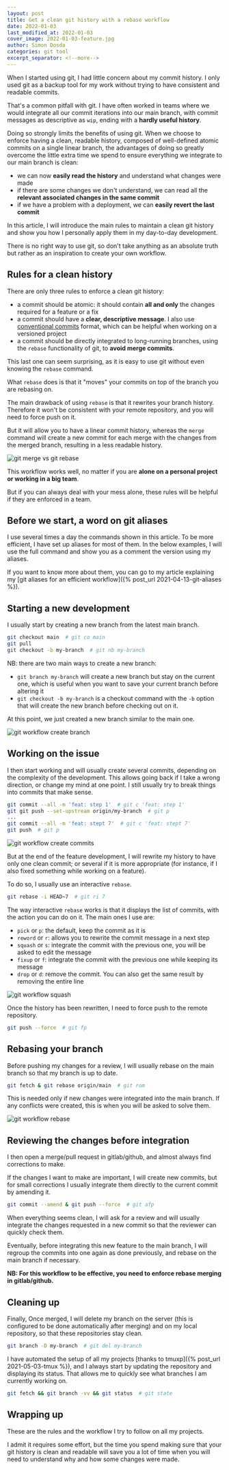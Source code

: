```yaml
---
layout: post
title: Get a clean git history with a rebase workflow
date: 2022-01-03
last_modified_at: 2022-01-03
cover_image: 2022-01-03-feature.jpg
author: Simon Dosda
categories: git tool
excerpt_separator: <!--more-->
---
```


When I started using git, I had little concern about my commit history. 
I only used git as a backup tool for my work without trying to have consistent and readable commits.

That's a common pitfall with git. I have often worked in teams where we would integrate all our commit iterations into our main branch, with commit messages as descriptive as `wip`, ending with a **hardly useful history**.

<!--more-->

Doing so strongly limits the benefits of using git. 
When we choose to enforce having a clean, readable history, composed of well-defined atomic commits on a single linear branch, the advantages of doing so greatly overcome the little extra time we spend to ensure everything we integrate to our main branch is clean:

- we can now **easily read the history** and understand what changes were made
- if there are some changes we don't understand, we can read all the **relevant associated changes in the same commit**
- if we have a problem with a deployment, we can **easily revert the last commit**

In this article, I will introduce the main rules to maintain a clean git history and show you how I personally apply them in my day-to-day development.

There is no right way to use git, so don't take anything as an absolute truth but rather as an inspiration to create your own workflow.

## Rules for a clean history

There are only three rules to enforce a clean git history:

- a commit should be atomic: it should contain **all and only** the changes required for a feature or a fix
- a commit should have a **clear, descriptive message**. I also use [conventional commits](https://www.conventionalcommits.org) format, which can be helpful when working on a versioned project
- a commit should be directly integrated to long-running branches, using the `rebase` functionality of git, to **avoid merge commits**.

This last one can seem surprising, as it is easy to use git without even knowing the `rebase` command.

What `rebase` does is that it "moves" your commits on top of the branch you are rebasing on.

The main drawback of using `rebase` is that it rewrites your branch history. Therefore it won't be consistent with your remote repository, and you will need to force push on it.

But it will allow you to have a linear commit history, whereas the `merge` command will create a new commit for each merge with the changes from the merged branch, resulting in a less readable history.

![git merge vs git rebase](/assets/images/2022-01-03-git-merge-rebase.png)

This workflow works well, no matter if you are **alone on a personal project or working in a big team**.

But if you can always deal with your mess alone, these rules will be helpful if they are enforced in a team.

## Before we start, a word on git aliases

I use several times a day the commands shown in this article. 
To be more efficient, I have set up aliases for most of them. 
In the below examples, I will use the full command and show you as a comment the version using my aliases.

If you want to know more about them, you can go to my article explaining my [git aliases for an efficient workflow]({% post_url 2021-04-13-git-aliases %}).

## Starting a new development

I usually start by creating a new branch from the latest main branch.

```bash
git checkout main  # git co main
git pull
git checkout -b my-branch  # git nb my-branch
```

NB: there are two main ways to create a new branch:

- `git branch my-branch` will create a new branch but stay on the current one, which is useful when you want to save your current branch before altering it
- `git checkout -b my-branch` is a checkout command with the `-b` option that will create the new branch before checking out on it.

At this point, we just created a new branch similar to the main one.

![git workflow create branch](/assets/images/2022-01-03-git-workflow-1.png)

## Working on the issue

I then start working and will usually create several commits, depending on the complexity of the development. This allows going back if I take a wrong direction, or change my mind at one point. I still usually try to break things into commits that make sense.

```bash
git commit --all -m 'feat: step 1'  # git c 'feat: step 1'
git git push --set-upstream origin/my-branch  # git p
...
git commit --all -m 'feat: stept 7'  # git c 'feat: stept 7'
git push  # git p
```

![git workflow create commits](/assets/images/2022-01-03-git-workflow-2.png)

But at the end of the feature development, I will rewrite my history to have only one clean commit; or several if it is more appropriate (for instance, if I also fixed something while working on a feature).

To do so, I usually use an interactive `rebase`.

```bash
git rebase -i HEAD~7  # git ri 7
```

The way interactive `rebase` works is that it displays the list of commits, with the action you can do on it. 
The main ones I use are:

- `pick` or `p`: the default, keep the commit as it is
- `reword` or `r`: allows you to rewrite the commit message in a next step
- `squash` or `s`: integrate the commit with the previous one, you will be asked to edit the message
- `fixup` or `f`: integrate the commit with the previous one while keeping its message
- `drop` or `d`: remove the commit. You can also get the same result by removing the entire line

![git workflow squash](/assets/images/2022-01-03-git-workflow-3.png)

Once the history has been rewritten, I need to force push to the remote repository.

```bash
git push --force  # git fp
```

## Rebasing your branch

Before pushing my changes for a review, I will usually rebase on the main branch so that my branch is up to date.

```bash
git fetch & git rebase origin/main  # git rom
```

This is needed only if new changes were integrated into the main branch. 
If any conflicts were created, this is when you will be asked to solve them.

![git workflow rebase](/assets/images/2022-01-03-git-workflow-4.png)

## Reviewing the changes before integration

I then open a merge/pull request in gitlab/github, and almost always find corrections to make.

If the changes I want to make are important, I will create new commits, but for small corrections I usually integrate them directly to the current commit by amending it.

```bash
git commit --amend & git push --force  # git afp
```

When everything seems clean, I will ask for a review and will usually integrate the changes requested in a new commit so that the reviewer can quickly check them.

Eventually, before integrating this new feature to the main branch, I will regroup the commits into one again as done previously, and rebase on the main branch if necessary.

**NB: For this workflow to be effective, you need to enforce rebase merging in gitlab/github.**

## Cleaning up

Finally, Once merged, I will delete my branch on the server (this is configured to be done automatically after merging) and on my local repository, so that these repositories stay clean.

```bash
git branch -D my-branch  # git del my-branch
```

I have automated the setup of all my projects [thanks to tmuxp]({% post_url 2021-05-03-tmux %}), and I always start by updating the repository and displaying its status. 
That allows me to quickly see what branches I am currently working on.

```bash
git fetch && git branch -vv && git status  # git state
```

## Wrapping up

These are the rules and the workflow I try to follow on all my projects.

I admit it requires some effort, but the time you spend making sure that your git history is clean and readable will save you a lot of time when you will need to understand why and how some changes were made.
